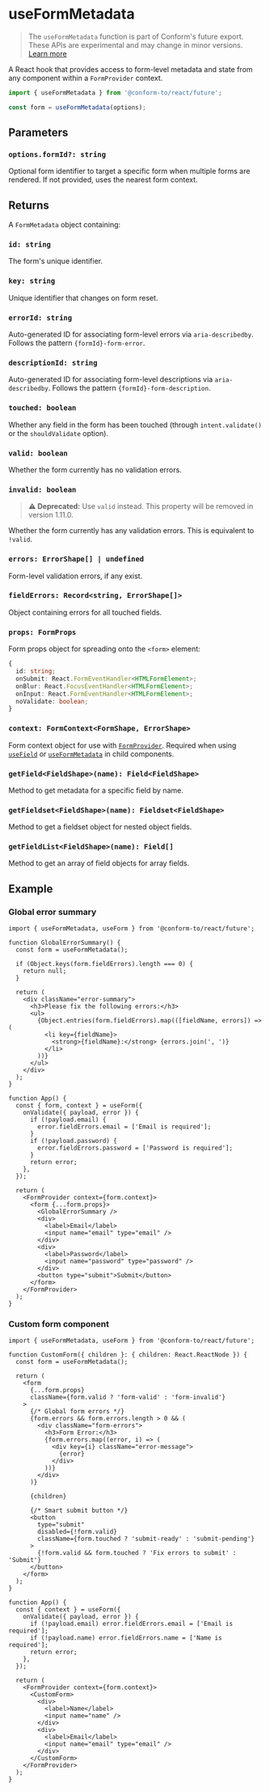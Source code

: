 # useFormMetadata

> The `useFormMetadata` function is part of Conform's future export. These APIs are experimental and may change in minor versions. [Learn more](https://github.com/edmundhung/conform/discussions/954)

A React hook that provides access to form-level metadata and state from any component within a `FormProvider` context.

```ts
import { useFormMetadata } from '@conform-to/react/future';

const form = useFormMetadata(options);
```

## Parameters

### `options.formId?: string`

Optional form identifier to target a specific form when multiple forms are rendered. If not provided, uses the nearest form context.

## Returns

A `FormMetadata` object containing:

### `id: string`

The form's unique identifier.

### `key: string`

Unique identifier that changes on form reset.

### `errorId: string`

Auto-generated ID for associating form-level errors via `aria-describedby`. Follows the pattern `{formId}-form-error`.

### `descriptionId: string`

Auto-generated ID for associating form-level descriptions via `aria-describedby`. Follows the pattern `{formId}-form-description`.

### `touched: boolean`

Whether any field in the form has been touched (through `intent.validate()` or the `shouldValidate` option).

### `valid: boolean`

Whether the form currently has no validation errors.

### `invalid: boolean`

> **⚠️ Deprecated:** Use `valid` instead. This property will be removed in version 1.11.0.

Whether the form currently has any validation errors. This is equivalent to `!valid`.

### `errors: ErrorShape[] | undefined`

Form-level validation errors, if any exist.

### `fieldErrors: Record<string, ErrorShape[]>`

Object containing errors for all touched fields.

### `props: FormProps`

Form props object for spreading onto the `<form>` element:

```ts
{
  id: string;
  onSubmit: React.FormEventHandler<HTMLFormElement>;
  onBlur: React.FocusEventHandler<HTMLFormElement>;
  onInput: React.FormEventHandler<HTMLFormElement>;
  noValidate: boolean;
}
```

### `context: FormContext<FormShape, ErrorShape>`

Form context object for use with [`FormProvider`](./FormProvider.md). Required when using [`useField`](./useField.md) or [`useFormMetadata`](./useFormMetadata.md) in child components.

### `getField<FieldShape>(name): Field<FieldShape>`

Method to get metadata for a specific field by name.

### `getFieldset<FieldShape>(name): Fieldset<FieldShape>`

Method to get a fieldset object for nested object fields.

### `getFieldList<FieldShape>(name): Field[]`

Method to get an array of field objects for array fields.

## Example

### Global error summary

```tsx
import { useFormMetadata, useForm } from '@conform-to/react/future';

function GlobalErrorSummary() {
  const form = useFormMetadata();

  if (Object.keys(form.fieldErrors).length === 0) {
    return null;
  }

  return (
    <div className="error-summary">
      <h3>Please fix the following errors:</h3>
      <ul>
        {Object.entries(form.fieldErrors).map(([fieldName, errors]) => (
          <li key={fieldName}>
            <strong>{fieldName}:</strong> {errors.join(', ')}
          </li>
        ))}
      </ul>
    </div>
  );
}

function App() {
  const { form, context } = useForm({
    onValidate({ payload, error }) {
      if (!payload.email) {
        error.fieldErrors.email = ['Email is required'];
      }
      if (!payload.password) {
        error.fieldErrors.password = ['Password is required'];
      }
      return error;
    },
  });

  return (
    <FormProvider context={form.context}>
      <form {...form.props}>
        <GlobalErrorSummary />
        <div>
          <label>Email</label>
          <input name="email" type="email" />
        </div>
        <div>
          <label>Password</label>
          <input name="password" type="password" />
        </div>
        <button type="submit">Submit</button>
      </form>
    </FormProvider>
  );
}
```

### Custom form component

```tsx
import { useFormMetadata, useForm } from '@conform-to/react/future';

function CustomForm({ children }: { children: React.ReactNode }) {
  const form = useFormMetadata();

  return (
    <form
      {...form.props}
      className={form.valid ? 'form-valid' : 'form-invalid'}
    >
      {/* Global form errors */}
      {form.errors && form.errors.length > 0 && (
        <div className="form-errors">
          <h3>Form Error:</h3>
          {form.errors.map((error, i) => (
            <div key={i} className="error-message">
              {error}
            </div>
          ))}
        </div>
      )}

      {children}

      {/* Smart submit button */}
      <button
        type="submit"
        disabled={!form.valid}
        className={form.touched ? 'submit-ready' : 'submit-pending'}
      >
        {!form.valid && form.touched ? 'Fix errors to submit' : 'Submit'}
      </button>
    </form>
  );
}

function App() {
  const { context } = useForm({
    onValidate({ payload, error }) {
      if (!payload.email) error.fieldErrors.email = ['Email is required'];
      if (!payload.name) error.fieldErrors.name = ['Name is required'];
      return error;
    },
  });

  return (
    <FormProvider context={form.context}>
      <CustomForm>
        <div>
          <label>Name</label>
          <input name="name" />
        </div>
        <div>
          <label>Email</label>
          <input name="email" type="email" />
        </div>
      </CustomForm>
    </FormProvider>
  );
}
```
